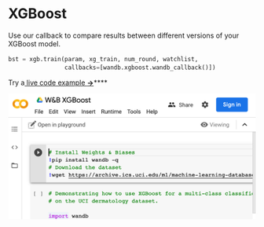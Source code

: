 # XGBoost

Use our callback to compare results between different versions of your XGBoost model.

```python
bst = xgb.train(param, xg_train, num_round, watchlist,
                callbacks=[wandb.xgboost.wandb_callback()])
```

Try a[ live code example **→**](http://bit.ly/wandb-xgboost)\*\*\*\*

![](../../.gitbook/assets/image%20%2810%29.png)

